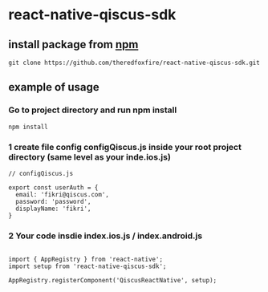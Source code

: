 # react-native-qiscus-sdk

## install package from [npm](https://www.npmjs.com/)

`git clone https://github.com/theredfoxfire/react-native-qiscus-sdk.git`

## example of usage

### Go to project directory and run npm install

`npm install`

### 1 create file config configQiscus.js inside your root project directory (same level as your inde.ios.js)

```
// configQiscus.js

export const userAuth = {
  email: 'fikri@qiscus.com',
  password: 'password',
  displayName: 'fikri',
}

```

### 2 Your code insdie index.ios.js / index.android.js
```

import { AppRegistry } from 'react-native';
import setup from 'react-native-qiscus-sdk';

AppRegistry.registerComponent('QiscusReactNative', setup);

```
